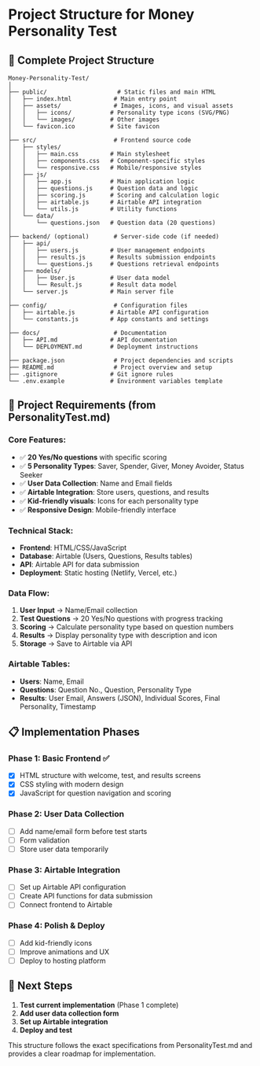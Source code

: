 # Project Structure for Money Personality Test

## 📁 Complete Project Structure

```
Money-Personality-Test/
│
├── public/                    # Static files and main HTML
│   ├── index.html            # Main entry point
│   ├── assets/               # Images, icons, and visual assets
│   │   ├── icons/           # Personality type icons (SVG/PNG)
│   │   └── images/          # Other images
│   └── favicon.ico          # Site favicon
│
├── src/                      # Frontend source code
│   ├── styles/
│   │   ├── main.css         # Main stylesheet
│   │   ├── components.css   # Component-specific styles
│   │   └── responsive.css   # Mobile/responsive styles
│   ├── js/
│   │   ├── app.js           # Main application logic
│   │   ├── questions.js     # Question data and logic
│   │   ├── scoring.js       # Scoring and calculation logic
│   │   ├── airtable.js      # Airtable API integration
│   │   └── utils.js         # Utility functions
│   └── data/
│       └── questions.json   # Question data (20 questions)
│
├── backend/ (optional)       # Server-side code (if needed)
│   ├── api/
│   │   ├── users.js         # User management endpoints
│   │   ├── results.js       # Results submission endpoints
│   │   └── questions.js     # Questions retrieval endpoints
│   ├── models/
│   │   ├── User.js          # User data model
│   │   └── Result.js        # Result data model
│   └── server.js            # Main server file
│
├── config/                   # Configuration files
│   ├── airtable.js          # Airtable API configuration
│   └── constants.js         # App constants and settings
│
├── docs/                     # Documentation
│   ├── API.md               # API documentation
│   └── DEPLOYMENT.md        # Deployment instructions
│
├── package.json              # Project dependencies and scripts
├── README.md                 # Project overview and setup
├── .gitignore               # Git ignore rules
└── .env.example             # Environment variables template
```

## 🎯 Project Requirements (from PersonalityTest.md)

### Core Features:
- ✅ **20 Yes/No questions** with specific scoring
- ✅ **5 Personality Types**: Saver, Spender, Giver, Money Avoider, Status Seeker
- ✅ **User Data Collection**: Name and Email fields
- ✅ **Airtable Integration**: Store users, questions, and results
- ✅ **Kid-friendly visuals**: Icons for each personality type
- ✅ **Responsive Design**: Mobile-friendly interface

### Technical Stack:
- **Frontend**: HTML/CSS/JavaScript
- **Database**: Airtable (Users, Questions, Results tables)
- **API**: Airtable API for data submission
- **Deployment**: Static hosting (Netlify, Vercel, etc.)

### Data Flow:
1. **User Input** → Name/Email collection
2. **Test Questions** → 20 Yes/No questions with progress tracking
3. **Scoring** → Calculate personality type based on question numbers
4. **Results** → Display personality type with description and icon
5. **Storage** → Save to Airtable via API

### Airtable Tables:
- **Users**: Name, Email
- **Questions**: Question No., Question, Personality Type
- **Results**: User Email, Answers (JSON), Individual Scores, Final Personality, Timestamp

## 📋 Implementation Phases

### Phase 1: Basic Frontend ✅
- [x] HTML structure with welcome, test, and results screens
- [x] CSS styling with modern design
- [x] JavaScript for question navigation and scoring

### Phase 2: User Data Collection
- [ ] Add name/email form before test starts
- [ ] Form validation
- [ ] Store user data temporarily

### Phase 3: Airtable Integration
- [ ] Set up Airtable API configuration
- [ ] Create API functions for data submission
- [ ] Connect frontend to Airtable

### Phase 4: Polish & Deploy
- [ ] Add kid-friendly icons
- [ ] Improve animations and UX
- [ ] Deploy to hosting platform

## 🔧 Next Steps
1. **Test current implementation** (Phase 1 complete)
2. **Add user data collection form**
3. **Set up Airtable integration**
4. **Deploy and test**

This structure follows the exact specifications from PersonalityTest.md and provides a clear roadmap for implementation.
